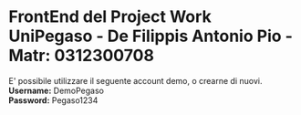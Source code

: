 <h1>FrontEnd del Project Work UniPegaso - De Filippis Antonio Pio - Matr: 0312300708 </h1>

E' possibile utilizzare il seguente account demo, o crearne di nuovi. <br>
<b>Username:</b> DemoPegaso <br>
<b>Password:</b> Pegaso1234 <br>

